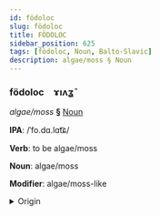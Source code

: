 ```yaml
---
id: födoloc
slug: födoloc
title: FÖDOLOC
sidebar_position: 625
tags: [födoloc, Noun, Balto-Slavic]
description: algae/moss § Noun
---
```


### födoloc&emsp;<span kind="abugida">ɤıʌʓ̄</span>

*algae/moss* **§** [Noun](../../tags/Noun)

**IPA**: /ˈfo.dɑ.lɑt͡ɕ/

**Verb**: to be algae/moss

**Noun**: algae/moss

**Modifier**: algae/moss-like

<details>
    <summary>Origin</summary>
    Belarusian во́дарасць vódarascʹ [ˈvodarasʲt͡sʲ]<br/>
    <em>Balto-Slavic Language Family</em>
</details>